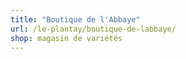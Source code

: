 ```yaml
---
title: "Boutique de l'Abbaye"
url: /le-plantay/boutique-de-labbaye/
shop: magasin de variétés
---
```


